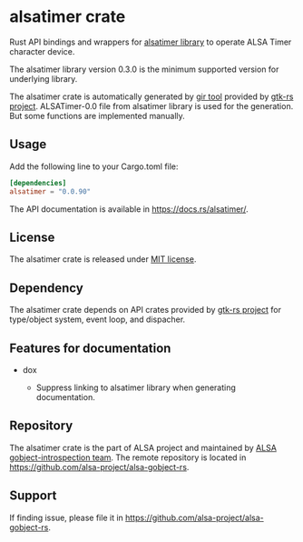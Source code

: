 # alsatimer crate

Rust API bindings and wrappers for [alsatimer library](https://github.com/alsa-project/alsa-gobject) to
operate ALSA Timer character device.

The alsatimer library version 0.3.0 is the minimum supported version for underlying library.

The alsatimer crate is automatically generated by [gir tool](https://gtk-rs.org/gir/book/) provided
by [gtk-rs project](https://gtk-rs.org/). ALSATimer-0.0 file from alsatimer library is used for the
generation. But some functions are implemented manually.

## Usage

Add the following line to your Cargo.toml file:

```toml
[dependencies]
alsatimer = "0.0.90"
```

The API documentation is available in <https://docs.rs/alsatimer/>.

## License

The alsatimer crate is released under [MIT license](https://spdx.org/licenses/MIT.html).

## Dependency

The alsatimer crate depends on API crates provided by [gtk-rs project](https://gtk-rs.org/) for
type/object system, event loop, and dispacher.

## Features for documentation

* dox

   * Suppress linking to alsatimer library when generating documentation.

## Repository

The alsatimer crate is the part of ALSA project and maintained by
[ALSA gobject-introspection team](https://alsa-project.github.io/gobject-introspection-docs/).
The remote repository is located in <https://github.com/alsa-project/alsa-gobject-rs>.

## Support

If finding issue, please file it in <https://github.com/alsa-project/alsa-gobject-rs>.
